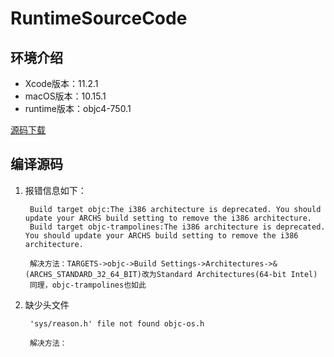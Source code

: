 # RuntimeSourceCode

## 环境介绍
* Xcode版本：11.2.1
* macOS版本：10.15.1
* runtime版本：objc4-750.1

[源码下载](https://opensource.apple.com/release/macos-10141.html)


## 编译源码

1. 报错信息如下：

        Build target objc:The i386 architecture is deprecated. You should update your ARCHS build setting to remove the i386 architecture.
        Build target objc-trampolines:The i386 architecture is deprecated. You should update your ARCHS build setting to remove the i386 architecture.
    
        解决方法：TARGETS->objc->Build Settings->Architectures->&(ARCHS_STANDARD_32_64_BIT)改为Standard Architectures(64-bit Intel)
        同理，objc-trampolines也如此

2. 缺少头文件

        'sys/reason.h' file not found objc-os.h

        解决方法：

